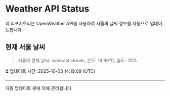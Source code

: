 
# Weather API Status

이 리포지토리는 OpenWeather API를 사용하여 서울의 날씨 정보를 자동으로 업데이트합니다.

## 현재 서울 날씨
> 서울의 현재 날씨: overcast clouds, 온도: 19.96°C, 습도: 70%

⏳ 업데이트 시간: 2025-10-03 14:19:09 (UTC)

---
자동 업데이트 봇에 의해 관리됩니다.
